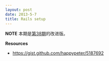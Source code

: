 ```yaml
---
layout: post
date: 2013-5-7
title: Rails setup
---
```

__NOTE__ 本期是[第38期](http://happycasts.net/episodes/38)的改进版。

__Resources__

-  <https://gist.github.com/happypeter/5187692>

